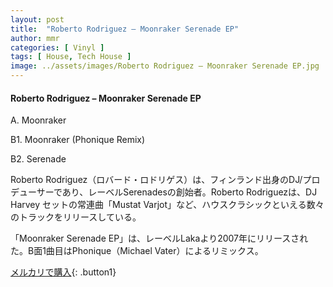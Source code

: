 ```yaml
---
layout: post
title:  "Roberto Rodriguez – Moonraker Serenade EP"
author: mmr
categories: [ Vinyl ]
tags: [ House, Tech House ]
image: ../assets/images/Roberto Rodriguez – Moonraker Serenade EP.jpg
---
```


#### Roberto Rodriguez – Moonraker Serenade EP

A. Moonraker

B1. Moonraker (Phonique Remix)

B2. Serenade

Roberto Rodriguez（ロバード・ロドリゲス）は、フィンランド出身のDJ/プロデューサーであり、レーベルSerenadesの創始者。Roberto Rodriguezは、DJ Harvey セットの常連曲「Mustat Varjot」など、ハウスクラシックといえる数々のトラックをリリースしている。

「Moonraker Serenade EP」は、レーベルLakaより2007年にリリースされた。B面1曲目はPhonique（Michael Vater）によるリミックス。

[メルカリで購入](https://jp.mercari.com/item/m52395790850){: .button1}

